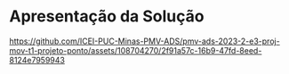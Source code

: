 # Apresentação da Solução



https://github.com/ICEI-PUC-Minas-PMV-ADS/pmv-ads-2023-2-e3-proj-mov-t1-projeto-ponto/assets/108704270/2f91a57c-16b9-47fd-8eed-8124e7959943

